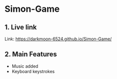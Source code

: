 # Simon-Game

## **1. Live link**
Link: https://darkmoon-6524.github.io/Simon-Game/

## **2. Main Features**
- Music added
- Keyboard keystrokes
